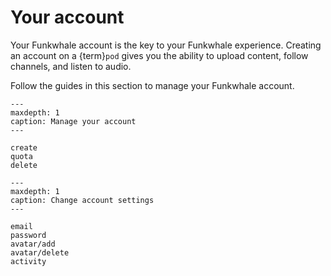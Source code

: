 # Your account

Your Funkwhale account is the key to your Funkwhale experience. Creating an account on a {term}`pod` gives you the ability to upload content, follow channels, and listen to audio.

Follow the guides in this section to manage your Funkwhale account.

```{toctree}
---
maxdepth: 1
caption: Manage your account
---

create
quota
delete

```

```{toctree}
---
maxdepth: 1
caption: Change account settings
---

email
password
avatar/add
avatar/delete
activity

```
